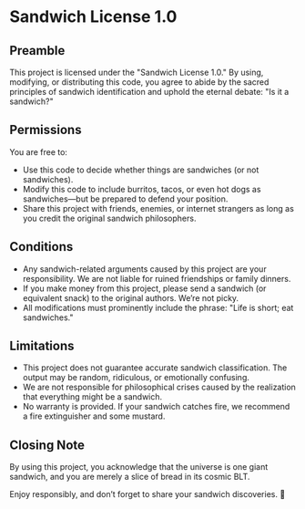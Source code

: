 # Sandwich License 1.0

## Preamble

This project is licensed under the "Sandwich License 1.0." By using, modifying, or distributing this code, you agree to abide by the sacred principles of sandwich identification and uphold the eternal debate: "Is it a sandwich?"

## Permissions

You are free to:

- Use this code to decide whether things are sandwiches (or not sandwiches).
- Modify this code to include burritos, tacos, or even hot dogs as sandwiches—but be prepared to defend your position.
- Share this project with friends, enemies, or internet strangers as long as you credit the original sandwich philosophers.

## Conditions

- Any sandwich-related arguments caused by this project are your responsibility. We are not liable for ruined friendships or family dinners.
- If you make money from this project, please send a sandwich (or equivalent snack) to the original authors. We’re not picky.
- All modifications must prominently include the phrase: "Life is short; eat sandwiches."

## Limitations

- This project does not guarantee accurate sandwich classification. The output may be random, ridiculous, or emotionally confusing.
- We are not responsible for philosophical crises caused by the realization that everything might be a sandwich.
- No warranty is provided. If your sandwich catches fire, we recommend a fire extinguisher and some mustard.

## Closing Note

By using this project, you acknowledge that the universe is one giant sandwich, and you are merely a slice of bread in its cosmic BLT.

Enjoy responsibly, and don’t forget to share your sandwich discoveries. 🥪

